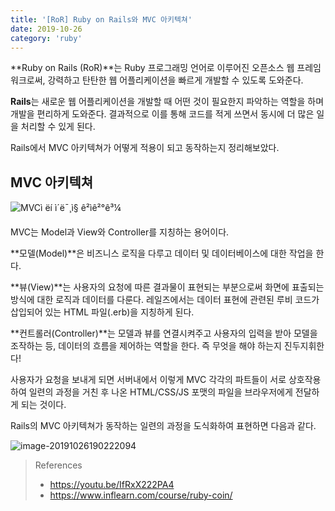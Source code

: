 ```yaml
---
title: '[RoR] Ruby on Rails와 MVC 아키텍쳐'
date: 2019-10-26
category: 'ruby'
---
```


**Ruby on Rails (RoR)**는 Ruby 프로그래밍 언어로 이루어진 오픈소스 웹 프레임워크로써, 강력하고 탄탄한 웹 어플리케이션을 빠르게 개발할 수 있도록 도와준다.

**Rails**는 새로운 웹 어플리케이션을 개발할 때 어떤 것이 필요한지 파악하는 역할을 하며 개발을 편리하게 도와준다. 결과적으로 이를 통해 코드를 적게 쓰면서 동시에 더 많은 일을 처리할 수 있게 된다.

Rails에서 MVC 아키텍쳐가 어떻게 적용이 되고 동작하는지 정리해보았다.

## MVC 아키텍쳐

  ![MVCì ëí ì´ë¯¸ì§ ê²ìê²°ê³¼](https://d2h0cx97tjks2p.cloudfront.net/blogs/wp-content/uploads/sites/2/2019/01/MVC-Architecture-01.jpg) 

MVC는 Model과 View와 Controller를 지칭하는 용어이다.

**모델(Model)**은 비즈니스 로직을 다루고 데이터 및 데이터베이스에 대한 작업을 한다.

**뷰(View)**는 사용자의 요청에 따른 결과물이 표현되는 부분으로써 화면에 표출되는 방식에 대한 로직과 데이터를 다룬다. 레일즈에서는 데이터 표현에 관련된 루비 코드가 삽입되어 있는 HTML 파일(.erb)을 지칭하게 된다.

**컨트롤러(Controller)**는 모델과 뷰를 연결시켜주고 사용자의 입력을 받아 모델을 조작하는 등, 데이터의 흐름을 제어하는 역할을 한다. 즉 무엇을 해야 하는지 진두지휘한다!

사용자가 요청을 보내게 되면 서버내에서 이렇게 MVC 각각의 파트들이 서로 상호작용하여 일련의 과정을 거친 후 나온 HTML/CSS/JS 포맷의 파일을 브라우저에게 전달하게 되는 것이다.

Rails의 MVC 아키텍쳐가 동작하는 일련의 과정을 도식화하여 표현하면 다음과 같다.

![image-20191026190222094](C:\Users\packe\AppData\Roaming\Typora\typora-user-images\image-20191026190222094.png)



> References
>
> *   https://youtu.be/IfRxX222PA4
> *   https://www.inflearn.com/course/ruby-coin/

